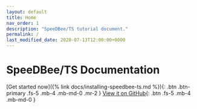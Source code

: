 ```yaml
---
layout: default
title: Home
nav_order: 1
description: "SpeeDBee/TS tutorial document."
permalink: /
last_modified_date: 2020-07-13T12:00:00+0000
---
```


# SpeeDBee/TS Documentation

[Get started now]({% link docs/installing-speedbee-ts.md %}){: .btn .btn-primary .fs-5 .mb-4 .mb-md-0 .mr-2 } [View it on GitHub](https://github.com/saltyster/speedbee-ts){: .btn .fs-5 .mb-4 .mb-md-0 }

